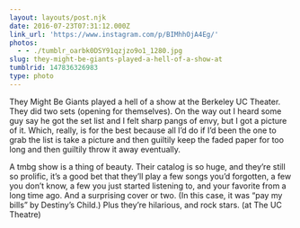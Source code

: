 ```yaml
---
layout: layouts/post.njk
date: 2016-07-23T07:31:12.000Z
link_url: 'https://www.instagram.com/p/BIMhhOjA4Eg/'
photos:
  - - ./tumblr_oarbk0DSY91qzjzo9o1_1280.jpg
slug: they-might-be-giants-played-a-hell-of-a-show-at
tumblrid: 147836326983
type: photo
---
```

<p>They Might Be Giants played a hell of a show at the Berkeley UC Theater. They did two sets (opening for themselves). On the way out I heard some guy say he got the set list and I felt sharp pangs of envy, but I got a picture of it. Which, really, is for the best because all I&rsquo;d do if I&rsquo;d been the one to grab the list is take a picture and then guiltily keep the faded paper for too long and then guiltily throw it away eventually. </p>

<p>A tmbg show is a thing of beauty. Their catalog is so huge, and they&rsquo;re still so prolific, it&rsquo;s a good bet that they&rsquo;ll play a few songs you&rsquo;d forgotten, a few you don&rsquo;t know, a few you just started listening to, and your favorite from a long time ago. And a surprising cover or two. (In this case, it was &ldquo;pay my bills&rdquo; by Destiny&rsquo;s Child.) Plus they&rsquo;re hilarious, and rock stars.  (at The UC Theatre)</p>
